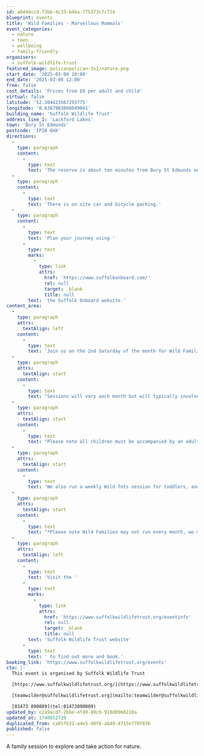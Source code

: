 ```yaml
---
id: a6d4dccd-73bb-4c33-b4ba-775373c7c724
blueprint: events
title: 'Wild Families - Marvellous Mammals'
event_categories:
  - nature
  - teen
  - wellbeing
  - family-friendly
organisers:
  - suffolk-wildlife-trust
featured_image: pelicanpelican-3x2/nature.png
start_date: '2025-03-08 10:00'
end_date: '2025-03-08 12:00'
free: false
cost_details: 'Prices from £8 per adult and child'
virtual: false
latitude: '52.304423567293775'
longitude: '0.6387903808049041'
building_name: 'Suffolk Wildlife Trust'
address_line_1: 'Lackford Lakes'
town: 'Bury St Edmunds'
postcode: 'IP28 6HX'
directions:
  -
    type: paragraph
    content:
      -
        type: text
        text: 'The reserve is about ten minutes from Bury St Edmunds on the A1101, Bury to Mildenhall Road.'
  -
    type: paragraph
    content:
      -
        type: text
        text: 'There is on site car and bicycle parking.'
  -
    type: paragraph
    content:
      -
        type: text
        text: 'Plan your journey using '
      -
        type: text
        marks:
          -
            type: link
            attrs:
              href: 'https://www.suffolkonboard.com/'
              rel: null
              target: _blank
              title: null
        text: 'the Suffolk Onboard website.'
content_area:
  -
    type: paragraph
    attrs:
      textAlign: left
    content:
      -
        type: text
        text: 'Join us on the 2nd Saturday of the month for Wild Families!* A session for exploring the reserve, learning about wildlife, and taking action for nature. Guided by our Engagement Officer.'
  -
    type: paragraph
    attrs:
      textAlign: start
    content:
      -
        type: text
        text: "Sessions will vary each month but will typically involve a wildlife activity and a craft. This month's theme: Marvellous mammals! Find out what mammals live on the reserve and become a wildlife detective!"
  -
    type: paragraph
    attrs:
      textAlign: start
    content:
      -
        type: text
        text: "Please note all children must be accompanied by an adult. This event is aimed at families with children aged 5+, however,\_younger siblings are welcome to attend when accompanying an older sibling\_and you can book their ticket at a discounted rate."
  -
    type: paragraph
    attrs:
      textAlign: start
    content:
      -
        type: text
        text: 'We also run a weekly Wild Tots session for toddlers, and monthly session Young Naturalists for unaccompanied 11-16 year olds.'
  -
    type: paragraph
    attrs:
      textAlign: start
    content:
      -
        type: text
        text: "*Please note Wild Families may not run every month, we may instead have a big event on or a one-off pause. Please check our events pages for the most up-to-date information.\_"
  -
    type: paragraph
    attrs:
      textAlign: left
    content:
      -
        type: text
        text: 'Visit the '
      -
        type: text
        marks:
          -
            type: link
            attrs:
              href: 'https://www.suffolkwildlifetrust.org/eventinfo'
              rel: null
              target: _blank
              title: null
        text: 'Suffolk Wildlife Trust website'
      -
        type: text
        text: ' to find out more and book.'
booking_link: 'https://www.suffolkwildlifetrust.org/events'
cta: |-
  This event is organised by Suffolk Wildlife Trust

  [https://www.suffolkwildlifetrust.org/](https://www.suffolkwildlifetrust.org/)

  [teamwilder@suffolkwildlifetrust.org](mailto:teamwilder@suffolkwildlifetrust.org)

  [01473 890089](tel:01473890089)
updated_by: c2a9acd7-26be-4f49-89cb-918d0960210a
updated_at: 1740652729
duplicated_from: ca65f631-a4e5-40f6-ab49-4715e770f876
published: false
---
```

A family session to explore and take action for nature.